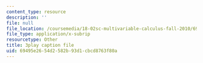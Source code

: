 ```yaml
---
content_type: resource
description: ''
file: null
file_location: /coursemedia/18-02sc-multivariable-calculus-fall-2010/69495e2654d2582b93d1cbcd8763f80a_1ye7dm9aUj0.vtt
file_type: application/x-subrip
resourcetype: Other
title: 3play caption file
uid: 69495e26-54d2-582b-93d1-cbcd8763f80a
---
```

